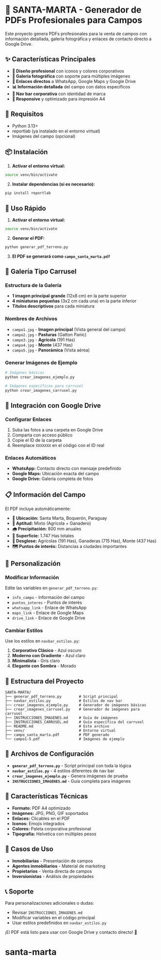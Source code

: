 # 🏡 SANTA-MARTA - Generador de PDFs Profesionales para Campos

Este proyecto genera PDFs profesionales para la venta de campos con información detallada, galería fotográfica y enlaces de contacto directo a Google Drive.

## ✨ Características Principales

- **🎨 Diseño profesional** con iconos y colores corporativos
- **📸 Galería fotográfica** con soporte para múltiples imágenes
- **🔗 Enlaces directos** a WhatsApp, Google Maps y Google Drive
- **📊 Información detallada** del campo con datos específicos
- **🏢 Nav bar corporativa** con identidad de marca
- **📱 Responsive** y optimizado para impresión A4

## 🚀 Requisitos

- Python 3.13+
- reportlab (ya instalado en el entorno virtual)
- Imágenes del campo (opcional)

## 📦 Instalación

1. **Activar el entorno virtual:**
```bash
source venv/bin/activate
```

2. **Instalar dependencias (si es necesario):**
```bash
pip install reportlab
```

## 🎯 Uso Rápido

1. **Activar el entorno virtual:**
```bash
source venv/bin/activate
```

2. **Generar el PDF:**
```bash
python generar_pdf_terreno.py
```

3. **El PDF se generará como `campo_santa_marta.pdf`**

## 📸 Galería Tipo Carrusel

### Estructura de la Galería
- **1 imagen principal grande** (12x8 cm) en la parte superior
- **4 miniaturas pequeñas** (3x2 cm cada una) en la parte inferior
- **Títulos descriptivos** para cada miniatura

### Nombres de Archivos
- `campo1.jpg` - **Imagen principal** (Vista general del campo)
- `campo2.jpg` - **Pasturas** (Gatton Panic)
- `campo3.jpg` - **Agrícola** (191 Has)
- `campo4.jpg` - **Monte** (437 Has)
- `campo5.jpg` - **Panorámica** (Vista aérea)

### Generar Imágenes de Ejemplo
```bash
# Imágenes básicas
python crear_imagenes_ejemplo.py

# Imágenes específicas para carrusel
python crear_imagenes_carrusel.py
```

## 🔗 Integración con Google Drive

### Configurar Enlaces
1. Suba las fotos a una carpeta en Google Drive
2. Comparta con acceso público
3. Copie el ID de la carpeta
4. Reemplace `XXXXXXX` en el código con el ID real

### Enlaces Automáticos
- **WhatsApp:** Contacto directo con mensaje predefinido
- **Google Maps:** Ubicación exacta del campo
- **Google Drive:** Galería completa de fotos

## 📋 Información del Campo

El PDF incluye automáticamente:
- **📍 Ubicación:** Santa Marta, Boquerón, Paraguay
- **🌱 Aptitud:** Mixto (Agrícola + Ganadero)
- **🌧️ Precipitación:** 800 mm anuales
- **📏 Superficie:** 1.747 Has totales
- **🌾 Desglose:** Agrícolas (191 Has), Ganaderas (715 Has), Monte (437 Has)
- **🗺️ Puntos de interés:** Distancias a ciudades importantes

## 🎨 Personalización

### Modificar Información
Edite las variables en `generar_pdf_terreno.py`:
- `info_campo` - Información del campo
- `puntos_interes` - Puntos de interés
- `whatsapp_link` - Enlace de WhatsApp
- `maps_link` - Enlace de Google Maps
- `drive_link` - Enlace de Google Drive

### Cambiar Estilos
Use los estilos en `navbar_estilos.py`:
1. **Corporativo Clásico** - Azul oscuro
2. **Moderno con Gradiente** - Azul claro
3. **Minimalista** - Gris claro
4. **Elegante con Sombra** - Morado

## 📁 Estructura del Proyecto

```
SANTA-MARTA/
├── generar_pdf_terreno.py        # Script principal
├── navbar_estilos.py             # Estilos de nav bar
├── crear_imagenes_ejemplo.py     # Generador de imágenes básicas
├── crear_imagenes_carrusel.py    # Generador de imágenes para carrusel
├── INSTRUCCIONES_IMAGENES.md     # Guía de imágenes
├── INSTRUCCIONES_CARRUSEL.md     # Guía específica del carrusel
├── README.md                     # Este archivo
├── venv/                         # Entorno virtual
├── campo_santa_marta.pdf         # PDF generado
└── campo1-5.pdf                  # Imágenes de ejemplo
```

## 🔧 Archivos de Configuración

- **`generar_pdf_terreno.py`** - Script principal con toda la lógica
- **`navbar_estilos.py`** - 4 estilos diferentes de nav bar
- **`crear_imagenes_ejemplo.py`** - Genera imágenes de prueba
- **`INSTRUCCIONES_IMAGENES.md`** - Guía completa para imágenes

## 📱 Características Técnicas

- **Formato:** PDF A4 optimizado
- **Imágenes:** JPG, PNG, GIF soportados
- **Enlaces:** Clicables en el PDF
- **Iconos:** Emojis integrados
- **Colores:** Paleta corporativa profesional
- **Tipografía:** Helvetica con múltiples pesos

## 🎯 Casos de Uso

- **Inmobiliarias** - Presentación de campos
- **Agentes inmobiliarios** - Material de marketing
- **Propietarios** - Venta directa de campos
- **Inversionistas** - Análisis de propiedades

## 📞 Soporte

Para personalizaciones adicionales o dudas:
- Revisar `INSTRUCCIONES_IMAGENES.md`
- Modificar variables en el código principal
- Usar estilos predefinidos en `navbar_estilos.py`

¡El PDF está listo para usar con Google Drive y contacto directo! 🚀
# santa-marta
